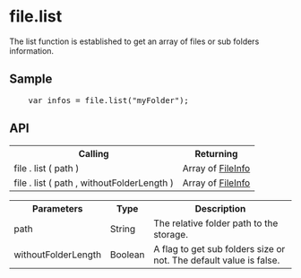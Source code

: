 <H1>file.list</H1>

The list function is established to get an array of files or sub folders information.

<h2>Sample</h2>
<pre>
	var infos = file.list("myFolder");
</pre>

<h2>API</h2>

<table>
<tr><th>Calling</th><th>Returning</th></tr>
<tr><td>file . list ( path )</td><td>Array of <a href="file.FileInfo.md">FileInfo</a></td></tr>
<tr><td>file . list ( path , withoutFolderLength )</td><td>Array of <a href="file.FileInfo.md">FileInfo</a></td></tr>
</table>


<table>
<tr><th>Parameters</th><th>Type</th><th>Description</th></tr>
<tr><td>path</td><td>String</td><td>The relative folder path to the storage.</td></tr>
<tr><td>withoutFolderLength</td><td>Boolean</td><td>A flag to get sub folders size or not. The default value is false.</td></tr>
</table>


